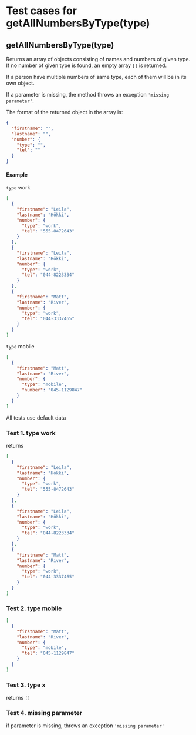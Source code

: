 # Test cases for getAllNumbersByType(type)

## **getAllNumbersByType(type)**

Returns an array of objects consisting of names and numbers of given type. If no number of given type is found, an empty array `[]` is returned.

If a person have multiple numbers of same type, each of them will be in its own object.

If a parameter is missing, the method throws an exception `'missing parameter'`.

The format of the returned object in the array is:

```json
{
  "firstname": "",
  "lastname": "",
  "number": {
    "type": "",
    "tel": ""
  }
}
```

#### Example

`type` work

```json
[
  {
    "firstname": "Leila",
    "lastname": "Hökki",
    "number": {
      "type": "work",
      "tel": "555-8472643"
    }
  },
  {
    "firstname": "Leila",
    "lastname": "Hökki",
    "number": {
      "type": "work",
      "tel": "044-8223334"
    }
  },
  {
    "firstname": "Matt",
    "lastname": "River",
    "number": {
      "type": "work",
      "tel": "044-3337465"
    }
  }
]
```

`type` mobile

```json
[
  {
    "firstname": "Matt",
    "lastname": "River",
    "number": {
      "type": "mobile",
      "number": "045-1129847"
    }
  }
]
```

All tests use default data

### Test 1. type work

returns

```json
[
  {
    "firstname": "Leila",
    "lastname": "Hökki",
    "number": {
      "type": "work",
      "tel": "555-8472643"
    }
  },
  {
    "firstname": "Leila",
    "lastname": "Hökki",
    "number": {
      "type": "work",
      "tel": "044-8223334"
    }
  },
  {
    "firstname": "Matt",
    "lastname": "River",
    "number": {
      "type": "work",
      "tel": "044-3337465"
    }
  }
]
```

### Test 2. type mobile

```json
[
  {
    "firstname": "Matt",
    "lastname": "River",
    "number": {
      "type": "mobile",
      "tel": "045-1129847"
    }
  }
]
```

### Test 3. type x

returns `[]`

### Test 4. missing parameter

if parameter is missing, throws an exception `'missing parameter'`
